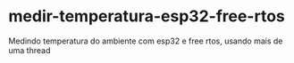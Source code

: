 # medir-temperatura-esp32-free-rtos
Medindo temperatura do ambiente com esp32 e free rtos, usando mais de uma thread
